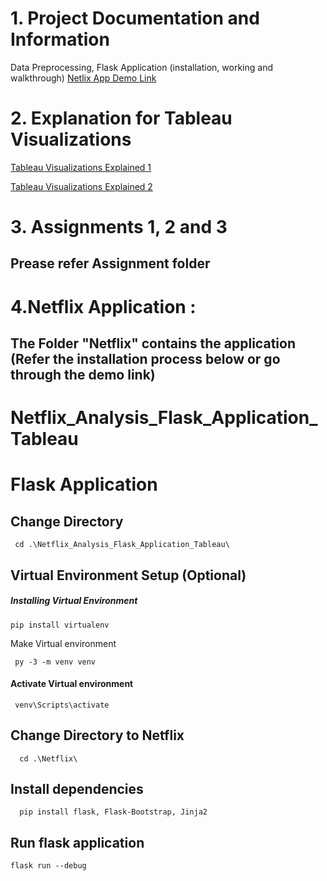 # 1. Project Documentation and Information
Data Preprocessing, Flask Application (installation, working and walkthrough)
<a href="https://drive.google.com/drive/folders/1n-dNJ223p_NAI5aytF9obrv1po6e_ttt" target="_blank">Netlix App Demo Link</a>


# 2. Explanation for Tableau Visualizations

<a href="https://drive.google.com/drive/folders/10Qbe1k94ST4mEU1erdZ8UoFR-_PzrVHO?usp=sharing" target="_blank">Tableau Visualizations Explained 1</a>

<a href="https://drive.google.com/drive/folders/1o2BldfG_byQT7VXSlt4afSPBqL7d9tMg" target="_blank">Tableau Visualizations Explained 2</a>

# 3. Assignments 1, 2 and 3
 <h2>Prease refer Assignment folder</h2>

# 4.Netflix Application : 
<h2>The Folder "Netflix" contains the application (Refer the installation process below or go through the demo link) </h2>

# Netflix_Analysis_Flask_Application_Tableau

# Flask Application 

## Change Directory
```
 cd .\Netflix_Analysis_Flask_Application_Tableau\
```
## Virtual Environment Setup (Optional)
##### Installing Virtual Environment
```
pip install virtualenv
```
Make Virtual environment
```
 py -3 -m venv venv
```
#### Activate Virtual environment
```
 venv\Scripts\activate
```
## Change Directory to Netflix
```
  cd .\Netflix\
```
## Install dependencies
```
  pip install flask, Flask-Bootstrap, Jinja2 
```
## Run flask application 
```
flask run --debug
```
